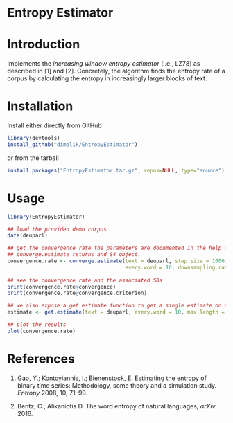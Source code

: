 # Entropy Estimator

# Introduction

Implements the _increasing window entropy estimator_ (i.e., LZ78) as described in [1] and [2]. Concretely, the algorithm finds the entropy rate of a corpus by calculating the entropy in increasingly larger blocks of text.

# Installation

Install either directly from GitHub

```R
library(devtools)
install_github("dimalik/EntropyEstimator")
```

or from the tarball

```R
install.packages("EntropyEstimator.tar.gz", repos=NULL, type="source")
```

# Usage

```R
library(EntropyEstimator)

## load the provided demo corpus
data(deuparl)

## get the convergence rate the parameters are documented in the help files
## converge.estimate returns and S4 object.
convergence.rate <- converge.estimate(text = deuparl, step.size = 1000, max.length = 30000,
                                      every.word = 10, downsampling.rate = 5)
                                     
## see the convergence rate and the associated SDs
print(convergence.rate@convergence)
print(convergence.rate@convergence.criterion)

## we also expose a get.estimate function to get a single estimate on a text
estimate <- get.estimate(text = deuparl, every.word = 10, max.length = 50000)

## plot the results
plot(convergence.rate)
```

# References

1. Gao, Y.; Kontoyiannis, I.; Bienenstock, E. Estimating the entropy of binary time series: Methodology, some theory and a simulation study. _Entropy_ 2008, 10, 71–99.

2. Bentz, C.; Alikaniotis D. The word entropy of natural languages, _arXiv_ 2016.
